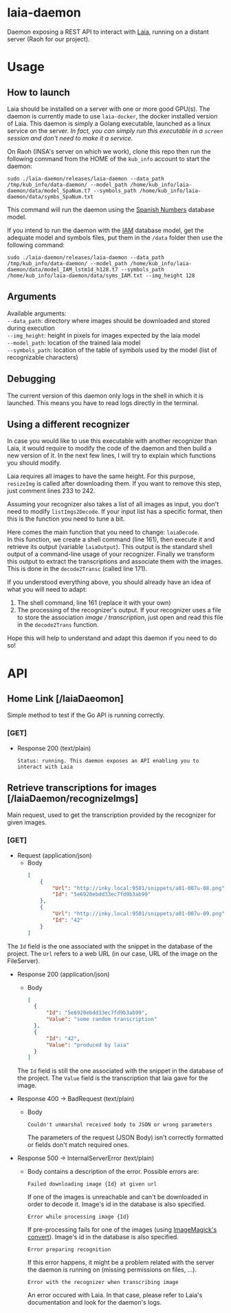 # laia-daemon

Daemon exposing a REST API to interact with [Laia](https://github.com/jpuigcerver/Laia), running on a distant server (Raoh for our project).

# Usage
## How to launch
Laia should be installed on a server with one or more good GPU(s). The daemon is currently made to use `laia-docker`,
the docker installed version of Laia. This daemon is simply a Golang executable, launched as a linux service on the server.
*In fact, you can simply run this executable in a `screen` session and don't need to make it a service.*

On Raoh (INSA's server on which we work), clone this repo then run the following command from the HOME of the `kub_info` account to start the daemon:
```shell script
sudo ./laia-daemon/releases/laia-daemon --data_path /tmp/kub_info/data-daemon/ --model_path /home/kub_info/laia-daemon/data/model_SpaNum.t7 --symbols_path /home/kub_info/laia-daemon/data/symbs_SpaNum.txt
```

This command will run the daemon using the [Spanish Numbers](https://github.com/jpuigcerver/Laia/tree/master/egs/spanish-numbers) database model.

If you intend to run the daemon with the [IAM](https://github.com/jpuigcerver/Laia/tree/master/egs/iam) database model, get the adequate model and symbols files, put them in the `/data` folder then use the following command:
```shell script
sudo ./laia-daemon/releases/laia-daemon --data_path /tmp/kub_info/data-daemon/ --model_path /home/kub_info/laia-daemon/data/model_IAM_lstm1d_h128.t7 --symbols_path /home/kub_info/laia-daemon/data/syms_IAM.txt --img_height 128
```

## Arguments
Available arguments:  
`--data_path`: directory where images should be downloaded and stored during execution  
`--img_height`: height in pixels for images expected by the laia model  
`--model_path`: location of the trained laia model  
`--symbols_path`: location of the table of symbols used by the model (list of recognizable characters)

## Debugging
The current version of this daemon only logs in the shell in which it is launched.
This means you have to read logs directly in the terminal.

## Using a different recognizer
In case you would like to use this executable with another recognizer than Laia, it would require to modify 
the code of the daemon and then build a new version of it.
In the next few lines, I will try to explain which functions you should modify.

Laia requires all images to have the same height. For this purpose, `resizeImg` is called after downloading them.
If you want to remove this step, just comment lines 233 to 242.

Assuming your recognizer also takes a list of all images as input, you don't need to modify `listImgs2Decode`.
If your input list has a specific format, then this is the function you need to tune a bit.

Here comes the main function that you need to change: `laiaDecode`.  
In this function, we create a shell command (line 161), then execute it and retrieve its output (variable `laiaOutput`).
This output is the standard shell output of a command-line usage of your recognizer.
Finally we transform this output to extract the transcriptions and associate them with the images.
This is done in the `decode2Transc` (called line 171).

If you understood everything above, you should already have an idea of what you will need to adapt:
1) The shell command, line 161 (replace it with your own)
2) The processing of the recognizer's output. 
If your recognizer uses a file to store the association *image / transcription*, just open and read this file in the `decode2Trans` function.

Hope this will help to understand and adapt this daemon if you need to do so!

# API

## Home Link \[/laiaDaeomon\]
Simple method to test if the Go API is running correctly.

### \[GET\]
- Response 200 (text/plain)
    ~~~
    Status: running. This daemon exposes an API enabling you to interact with Laia
    ~~~

## Retrieve transcriptions for images \[/laiaDaemon/recognizeImgs\]
Main request, used to get the transcription provided by the recognizer for given images.

### \[GET\]
- Request (application/json)
	- Body
		~~~json
	   [
		    {
		        "Url": "http://inky.local:9501/snippets/a01-007u-08.png",
		        "Id": "5e6920ebdd33ec7fd9b3ab99"
		    },
		    {
		        "Url": "http://inky.local:9501/snippets/a01-007u-09.png",
		        "Id": "42"
		    }
	   ]
		~~~
The `Id` field is the one associated with the snippet in the database of the project.
The `Url` refers to a web URL (in our case, URL of the image on the FileServer).

- Response 200 (application/json)
    - Body
        ~~~json
      [
          {
              "Id": "5e6920ebdd33ec7fd9b3ab99",
              "Value": "some random transcription"
          },
          {
              "Id": "42",
              "Value": "produced by laia"
          }
      ]
      ~~~
  The `Id` field is still the one associated with the snippet in the database of the project.
  The `Value` field is the transcription that laia gave for the image.
  
- Response 400 -> BadRequest (text/plain)
    - Body
        ~~~
        Couldn't unmarshal received body to JSON or wrong parameters
        ~~~
        The parameters of the request (JSON Body) isn't correctly formatted or fields don't match required ones.

    

- Response 500 -> InternalServerError (text/plain)
    - Body contains a description of the error. Possible errors are:
        ~~~text
        Failed downloading image {Id} at given url
        ~~~
        If one of the images is unreachable and can't be downloaded in order to decode it. Image's id in the database is also specified.  
        ~~~text
        Error while processing image {Id}
        ~~~
        If pre-processing fails for one of the images (using [ImageMagick's convert](https://imagemagick.org/index.php)). Image's id in the database is also specified.
        ~~~text
        Error preparing recognition
        ~~~
        If this error happens, it might be a problem related with the server the daemon is running on
        (missing permissions on files, ...).
        ~~~text
        Error with the recognizer when transcribing image
        ~~~
        An error occured with Laia. In that case, please refer to Laia's documentation and look for the daemon's logs.
        
    
